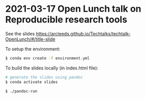 # 2021-03-17 Open Lunch talk on Reproducible research tools

See the slides https://arcleeds.github.io/Techtalks/techtalk-OpenLunch/#/title-slide


To setup the environment:

```bash
$ conda env create -f environment.yml
```

To build the slides locally (in index.html file):

```bash
# generate the slides using pandoc
$ conda activate slides

$ ./pandoc-run
```